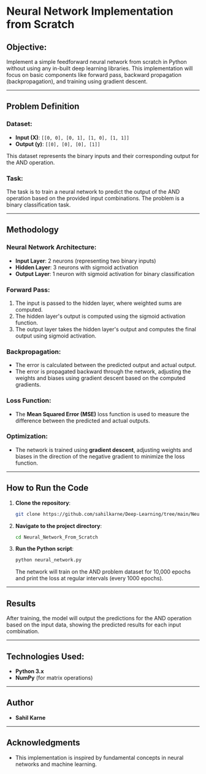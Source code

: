 # Neural Network Implementation from Scratch

## Objective:
Implement a simple feedforward neural network from scratch in Python without using any in-built deep learning libraries. This implementation will focus on basic components like forward pass, backward propagation (backpropagation), and training using gradient descent.

---

## Problem Definition

### Dataset:
- **Input (X)**: `[[0, 0], [0, 1], [1, 0], [1, 1]]`
- **Output (y)**: `[[0], [0], [0], [1]]`

This dataset represents the binary inputs and their corresponding output for the AND operation.

### Task:
The task is to train a neural network to predict the output of the AND operation based on the provided input combinations. The problem is a binary classification task.

---

## Methodology

### Neural Network Architecture:
- **Input Layer**: 2 neurons (representing two binary inputs)
- **Hidden Layer**: 3 neurons with sigmoid activation
- **Output Layer**: 1 neuron with sigmoid activation for binary classification

### Forward Pass:
1. The input is passed to the hidden layer, where weighted sums are computed.
2. The hidden layer's output is computed using the sigmoid activation function.
3. The output layer takes the hidden layer's output and computes the final output using sigmoid activation.

### Backpropagation:
- The error is calculated between the predicted output and actual output.
- The error is propagated backward through the network, adjusting the weights and biases using gradient descent based on the computed gradients.

### Loss Function:
- The **Mean Squared Error (MSE)** loss function is used to measure the difference between the predicted and actual outputs.

### Optimization:
- The network is trained using **gradient descent**, adjusting weights and biases in the direction of the negative gradient to minimize the loss function.

---

## How to Run the Code

1. **Clone the repository**:
    ```bash
    git clone https://github.com/sahilkarne/Deep-Learning/tree/main/Neural_Network_From_Scratch.git
    ```

2. **Navigate to the project directory**:
    ```bash
    cd Neural_Network_From_Scratch
    ```

3. **Run the Python script**:
    ```bash
    python neural_network.py
    ```

   The network will train on the AND problem dataset for 10,000 epochs and print the loss at regular intervals (every 1000 epochs).

---

## Results

After training, the model will output the predictions for the AND operation based on the input data, showing the predicted results for each input combination.

---

## Technologies Used:
- **Python 3.x**
- **NumPy** (for matrix operations)

---

## Author

- **Sahil Karne**

---

## Acknowledgments
- This implementation is inspired by fundamental concepts in neural networks and machine learning.
